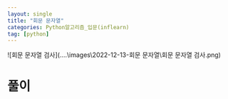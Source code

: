 ```yaml
---
layout: single
title: "회문 문자열"
categories: Python알고리즘_입문(inflearn)
tag: [python]
---
```


![회문 문자열 검사](..\..\images\2022-12-13-회문 문자열\회문 문자열 검사.png)

# 풀이

